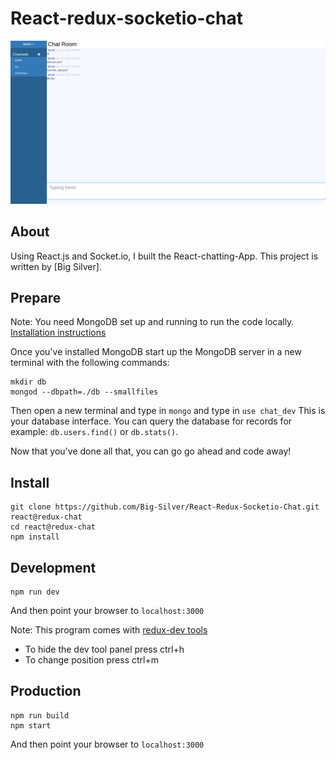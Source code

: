 # React-redux-socketio-chat

<img width="900" src="src/img/React chat.png" border="0" />

## About

Using React.js and Socket.io, I built the React-chatting-App.
This project is written by [Big Silver].

## Prepare

Note: You need MongoDB set up and running to run the code locally. [Installation instructions](https://docs.mongodb.org/manual/installation/)

Once you've installed MongoDB start up the MongoDB server in a new terminal with the following commands:

```
mkdir db
mongod --dbpath=./db --smallfiles
```

Then open a new terminal and type in `mongo` and type in `use chat_dev`
This is your database interface.  You can query the database for records for example: `db.users.find()` or `db.stats()`.

Now that you've done all that, you can go go ahead and code away!

## Install

```
git clone https://github.com/Big-Silver/React-Redux-Socketio-Chat.git react@redux-chat
cd react@redux-chat
npm install
```

## Development

```
npm run dev
```
And then point your browser to `localhost:3000`

Note:
This program comes with [redux-dev tools](https://github.com/gaearon/redux-devtools)
* To hide the dev tool panel press ctrl+h
* To change position press ctrl+m

## Production

```
npm run build
npm start
```
And then point your browser to `localhost:3000`

